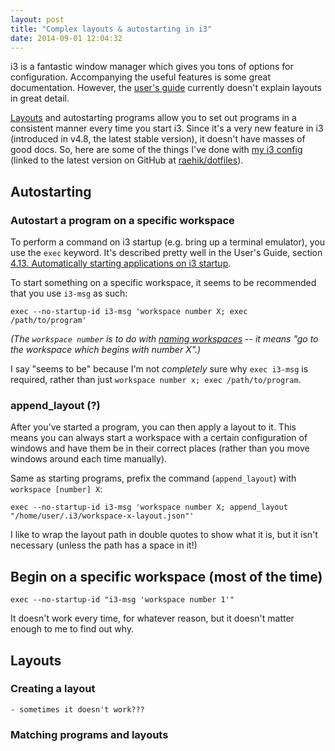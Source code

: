 ```yaml
---
layout: post
title: "Complex layouts & autostarting in i3"
date: 2014-09-01 12:04:32
---
```


i3 is a fantastic window manager which gives you tons of options for
configuration. Accompanying the useful features is some great documentation.
However, the [user's guide](http://i3wm.org/docs/userguide.html) currently
doesn't explain layouts in great detail.

[Layouts](i3wm.org/docs/layout-saving.html) and autostarting programs allow you
to set out programs in a consistent manner every time you start i3. Since it's
a very new feature in i3 (introduced in v4.8, the latest stable version), it
doesn't have masses of good docs. So, here are some of the things I've done
with [my i3 config](https://github.com/raehik/dotfiles/blob/master/home/.i3/config)
(linked to the latest version on GitHub at [raehik/dotfiles](https://github.com/raehik/dotfiles)).


Autostarting
------------

### Autostart a program on a specific workspace

To perform a command on i3 startup (e.g. bring up a terminal emulator), you use
the `exec` keyword. It's described pretty well in the User's Guide, section
[4.13. Automatically starting applications on i3 startup](http://i3wm.org/docs/userguide.html#_automatically_starting_applications_on_i3_startup).

To start something on a specific workspace, it seems to be recommended that you
use `i3-msg` as such:

    exec --no-startup-id i3-msg 'workspace number X; exec /path/to/program'

*(The `workspace number` is to do with [naming workspaces](http://i3wm.org/docs/userguide.html#_named_workspaces)
-- it means "go to the workspace which begins with number X".)*

I say "seems to be" because I'm not *completely* sure why `exec i3-msg` is
required, rather than just `workspace number x; exec /path/to/program`.


### append_layout (?)

After you've started a program, you can then apply a layout to it. This means
you can always start a workspace with a certain configuration of windows and
have them be in their correct places (rather than you move windows around each
time manually).

Same as starting programs, prefix the command (`append_layout`) with
`workspace [number] X`:

    exec --no-startup-id i3-msg 'workspace number X; append_layout "/home/user/.i3/workspace-x-layout.json"'

I like to wrap the layout path in double quotes to show what it is, but it
isn't necessary (unless the path has a space in it!)


Begin on a specific workspace (most of the time)
------------------------------------------------

    exec --no-startup-id "i3-msg 'workspace number 1'"

It doesn't work every time, for whatever reason, but it doesn't matter enough
to me to find out why.


Layouts
-------

### Creating a layout

    - sometimes it doesn't work???


### Matching programs and layouts
